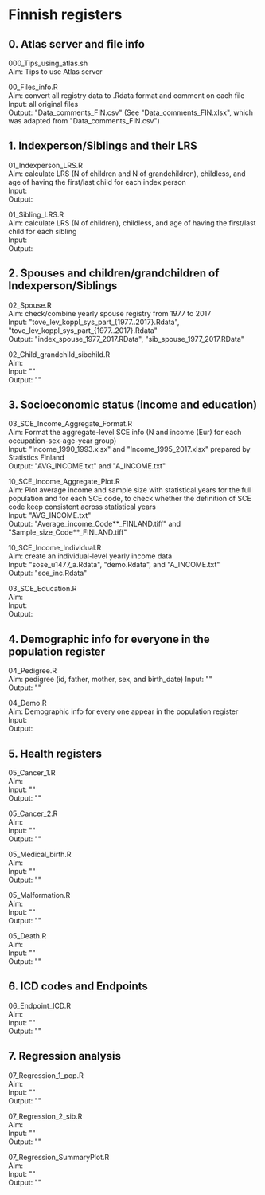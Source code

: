 # Finnish registers


## 0. Atlas server and file info  
000_Tips_using_atlas.sh  
Aim: Tips to use Atlas server  

00_Files_info.R  
Aim: convert all registry data to .Rdata format and comment on each file  
Input: all original files  
Output: "Data_comments_FIN.csv" (See "Data_comments_FIN.xlsx", which was adapted from "Data_comments_FIN.csv")  


## 1. Indexperson/Siblings and their LRS
01_Indexperson_LRS.R  
Aim: calculate LRS (N of children and N of grandchildren), childless, and age of having the first/last child for each index person   
Input:    
Output:  

01_Sibling_LRS.R  
Aim: calculate LRS (N of children), childless, and age of having the first/last child for each sibling   
Input:      
Output:    


## 2. Spouses and children/grandchildren of Indexperson/Siblings 
02_Spouse.R  
Aim: check/combine yearly spouse registry from 1977 to 2017   
Input: "tove_lev_koppl_sys_part_{1977..2017}.Rdata", "tove_lev_koppl_sys_part_{1977..2017}.Rdata"    
Output: "index_spouse_1977_2017.RData", "sib_spouse_1977_2017.RData"    

02_Child_grandchild_sibchild.R  
Aim:    
Input: ""   
Output: ""  


## 3. Socioeconomic status (income and education)
03_SCE_Income_Aggregate_Format.R  
Aim: Format the aggregate-level SCE info (N and income (Eur) for each occupation-sex-age-year group)  
Input: "Income_1990_1993.xlsx" and "Income_1995_2017.xlsx" prepared by Statistics Finland  
Output: "AVG_INCOME.txt" and "A_INCOME.txt"  

10_SCE_Income_Aggregate_Plot.R  
Aim: Plot average income and sample size with statistical years for the full population and for each SCE code, to check whether the definition of SCE code keep consistent across statistical years  
Input: "AVG_INCOME.txt"  
Output: "Average_income_Code**_FINLAND.tiff" and "Sample_size_Code**_FINLAND.tiff"  

10_SCE_Income_Individual.R  
Aim: create an individual-level yearly income data  
Input: "sose_u1477_a.Rdata", "demo.Rdata", and "A_INCOME.txt"  
Output: "sce_inc.Rdata"  

03_SCE_Education.R  
Aim:  
Input:  
Output:  


## 4. Demographic info for everyone in the population register
04_Pedigree.R  
Aim: pedigree (id, father, mother, sex, and birth_date) 
Input: ""   
Output: ""   

04_Demo.R  
Aim: Demographic info for every one appear in the population register    
Input:  
Output:  


## 5. Health registers
05_Cancer_1.R   
Aim:    
Input: ""   
Output: ""  

05_Cancer_2.R   
Aim:    
Input: ""   
Output: ""  

05_Medical_birth.R  
Aim:    
Input: ""   
Output: ""  

05_Malformation.R  
Aim:    
Input: ""   
Output: ""  

05_Death.R  
Aim:    
Input: ""   
Output: ""  


## 6. ICD codes and Endpoints  
06_Endpoint_ICD.R  
Aim:    
Input: ""   
Output: ""  


## 7. Regression analysis
07_Regression_1_pop.R  
Aim:    
Input: ""   
Output: ""  

07_Regression_2_sib.R  
Aim:    
Input: ""   
Output: ""  

07_Regression_SummaryPlot.R  
Aim:    
Input: ""   
Output: ""  

